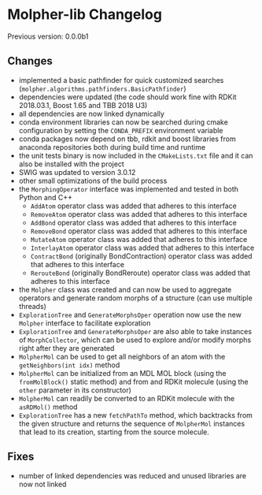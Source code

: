 # Molpher-lib Changelog

Previous version: 0.0.0b1

## Changes
- implemented a basic pathfinder for quick customized searches (`molpher.algorithms.pathfinders.BasicPathfinder`)
- dependencies were updated (the code should work fine with RDKit 2018.03.1, Boost 1.65 and TBB 2018 U3)
- all dependencies are now linked dynamically 
- conda environment libraries can now be searched during cmake configuration by setting the `CONDA_PREFIX` environment variable
- conda packages now depend on tbb, rdkit and boost libraries from anaconda repositories both during build time and runtime
- the unit tests binary is now included in the `CMakeLists.txt` file and it can also be installed with the project
- SWIG was updated to version 3.0.12
- other small optimizations of the build process
- the `MorphingOperator` interface was implemented and tested in both Python and C++
    - `AddAtom` operator class was added that adheres to this interface
    - `RemoveAtom` operator class was added that adheres to this interface
    - `AddBond` operator class was added that adheres to this interface
    - `RemoveBond` operator class was added that adheres to this interface
    - `MutateAtom` operator class was added that adheres to this interface
    - `InterlayAtom` operator class was added that adheres to this interface
    - `ContractBond` (originally BondContraction) operator class was added that adheres to this interface
    - `RerouteBond` (originally BondReroute) operator class was added that adheres to this interface
- the `Molpher` class was created and can now be used to aggregate operators and generate random morphs of a structure (can use multiple threads)
- `ExplorationTree` and `GenerateMorphsOper` operation now use the new `Molpher` interface to facilitate exploration
- `ExplorationTree` and `GenerateMorphsOper` are also able to take instances of `MorphCollector`, which can be used to explore and/or modify morphs right after they are generated
- `MolpherMol` can be used to get all neighbors of an atom with the `getNeighbors(int idx)` method
- `MolpherMol` can be initialized from an MDL MOL block (using the `fromMolBlock()` static method) and from and RDKit molecule (using the `other` parameter in its constructor)
- `MolpherMol` can readily be converted to an RDKit molecule with the `asRDMol()` method
- `ExplorationTree` has a new `fetchPathTo` method, which backtracks from the given structure and returns the sequence of `MolpherMol` instances that lead to its creation, starting from the source molecule.

## Fixes
- number of linked dependencies was reduced and unused libraries are now not linked
